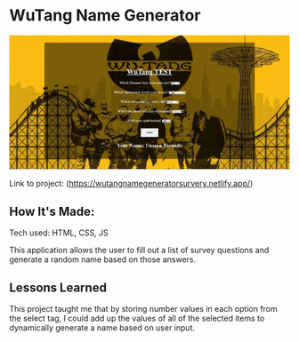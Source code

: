 # WuTang Name Generator

![Thumbnail](css/assets/thumbnail.png)

Link to project: (https://wutangnamegeneratorsurvery.netlify.app/)


## How It's Made:
Tech used: HTML, CSS, JS

This application allows the user to fill out a list of survey questions and generate a random name based on those answers. 


## Lessons Learned

This project taught me that by storing number values in each option from the select tag, I could add up the values of all of the selected items to dynamically generate a name based on user input.
